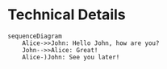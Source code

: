 # Technical Details

```mermaid
sequenceDiagram
    Alice->>John: Hello John, how are you?
    John-->>Alice: Great!
    Alice-)John: See you later!
```